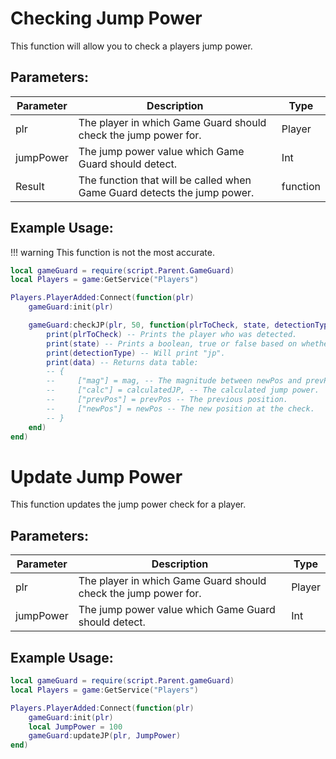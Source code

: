 # Checking Jump Power

This function will allow you to check a players jump power.

## Parameters:

| Parameter | Description                                                              | Type     |
| --------- | ------------------------------------------------------------------------ | -------- |
| plr       | The player in which Game Guard should check the jump power for.          | Player   |
| jumpPower | The jump power value which Game Guard should detect.                     | Int      |
| Result    | The function that will be called when Game Guard detects the jump power. | function |

## Example Usage:

!!! warning
    This function is not the most accurate.

```lua hl_lines="7-18" linenums="1"
local gameGuard = require(script.Parent.GameGuard)
local Players = game:GetService("Players")

Players.PlayerAdded:Connect(function(plr)
    gameGuard:init(plr)

    gameGuard:checkJP(plr, 50, function(plrToCheck, state, detectionType, data)
        print(plrToCheck) -- Prints the player who was detected.
        print(state) -- Prints a boolean, true or false based on whether or not the player was detected.
        print(detectionType) -- Will print "jp".
        print(data) -- Returns data table:
        -- {
        --     ["mag"] = mag, -- The magnitude between newPos and prevPos.
        --     ["calc"] = calculatedJP, -- The calculated jump power.
        --     ["prevPos"] = prevPos -- The previous position.
        --     ["newPos"] = newPos -- The new position at the check.
        -- }
    end)
end)
```

# Update Jump Power

This function updates the jump power check for a player.

## Parameters:

| Parameter | Description                                                     | Type   |
| --------- | --------------------------------------------------------------- | ------ |
| plr       | The player in which Game Guard should check the jump power for. | Player |
| jumpPower | The jump power value which Game Guard should detect.            | Int    |

## Example Usage:

```lua hl_lines="7" linenums="1"
local gameGuard = require(script.Parent.gameGuard)
local Players = game:GetService("Players")

Players.PlayerAdded:Connect(function(plr)
    gameGuard:init(plr)
    local JumpPower = 100
    gameGuard:updateJP(plr, JumpPower)
end)
```
